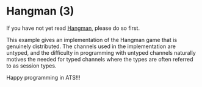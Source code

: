 # Hangman (3)

If you have not yet read [Hangman](./Hangman), please
do so first.

This example gives an implementation of the Hangman game
that is genuinely distributed. The channels used in the
implementation are untyped, and the difficulty in programming
with untyped channels naturally motives the needed for typed
channels where the types are often referred to as session types.

Happy programming in ATS!!!
